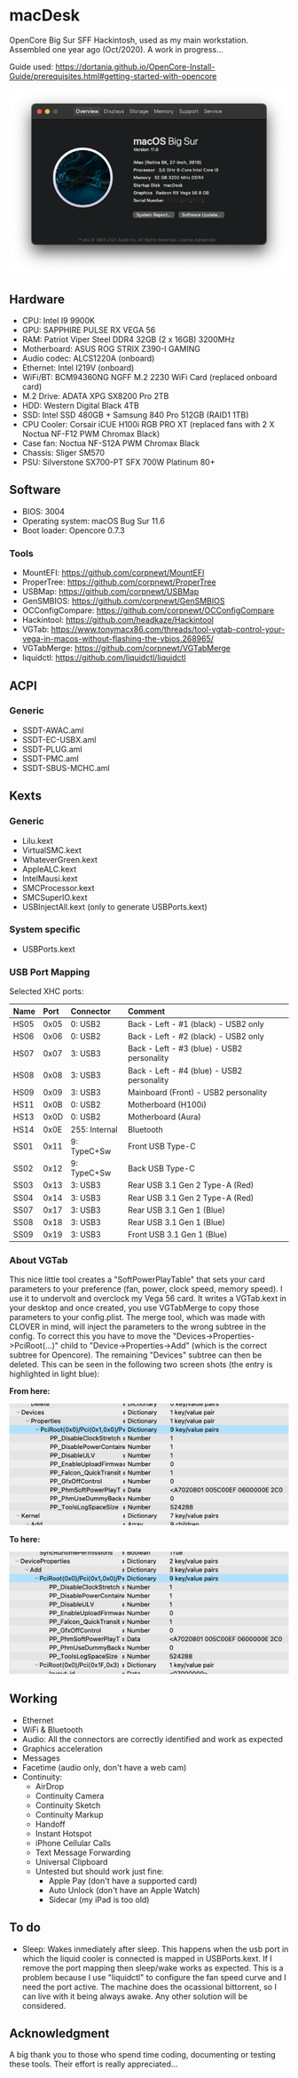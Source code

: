 # macDesk
OpenCore Big Sur SFF Hackintosh, used as my main workstation. Assembled one year ago (Oct/2020). A work in progress...

Guide used: https://dortania.github.io/OpenCore-Install-Guide/prerequisites.html#getting-started-with-opencore

![About macDesk](Pics/macDesk.png)

## Hardware

- CPU: Intel I9 9900K
- GPU: SAPPHIRE PULSE RX VEGA 56
- RAM: Patriot Viper Steel DDR4 32GB (2 x 16GB) 3200MHz
- Motherboard: ASUS ROG STRIX Z390-I GAMING
- Audio codec: ALCS1220A (onboard)
- Ethernet: Intel I219V (onboard)
- WiFi/BT: BCM94360NG NGFF M.2 2230 WiFi Card (replaced onboard card)
- M.2 Drive: ADATA XPG SX8200 Pro 2TB
- HDD: Western Digital Black 4TB
- SSD: Intel SSD 480GB + Samsung 840 Pro 512GB (RAID1 1TB)
- CPU Cooler: Corsair iCUE H100i RGB PRO XT (replaced fans with 2 X Noctua NF-F12 PWM Chromax Black)
- Case fan: Noctua NF-S12A PWM Chromax Black
- Chassis: Sliger SM570
- PSU: Silverstone SX700-PT SFX 700W Platinum 80+

## Software

- BIOS: 3004
- Operating system: macOS Bug Sur 11.6
- Boot loader: Opencore 0.7.3

### Tools

- MountEFI: https://github.com/corpnewt/MountEFI
- ProperTree: https://github.com/corpnewt/ProperTree
- USBMap: https://github.com/corpnewt/USBMap
- GenSMBIOS: https://github.com/corpnewt/GenSMBIOS
- OCConfigCompare: https://github.com/corpnewt/OCConfigCompare
- Hackintool: https://github.com/headkaze/Hackintool
- VGTab: https://www.tonymacx86.com/threads/tool-vgtab-control-your-vega-in-macos-without-flashing-the-vbios.268965/
- VGTabMerge: https://github.com/corpnewt/VGTabMerge
- liquidctl: https://github.com/liquidctl/liquidctl

## ACPI

### Generic

- SSDT-AWAC.aml
- SSDT-EC-USBX.aml
- SSDT-PLUG.aml
- SSDT-PMC.aml
- SSDT-SBUS-MCHC.aml

## Kexts

### Generic

- Lilu.kext
- VirtualSMC.kext
- WhateverGreen.kext
- AppleALC.kext
- IntelMausi.kext
- SMCProcessor.kext
- SMCSuperIO.kext
- USBInjectAll.kext (only to generate USBPorts.kext)

### System specific

- USBPorts.kext

### USB Port Mapping

Selected XHC ports:

| **Name** | **Port** | **Connector**     | **Comment** |
| :--- | :--- | :--- | :--- |
| HS05 | 0x05 | 0: USB2       | Back - Left - #1 (black) - USB2 only |
| HS06 | 0x06 | 0: USB2       | Back - Left - #2 (black) - USB2 only |
| HS07 | 0x07 | 3: USB3       | Back - Left - #3 (blue) - USB2 personality |
| HS08 | 0x08 | 3: USB3       | Back - Left - #4 (blue) - USB2 personality |
| HS09 | 0x09 | 3: USB3       | Mainboard (Front) - USB2 personality |
| HS11 | 0x0B | 0: USB2       | Motherboard (H100i) |
| HS13 | 0x0D | 0: USB2       | Motherboard (Aura) |
| HS14 | 0x0E | 255: Internal | Bluetooth |
| SS01 | 0x11 | 9: TypeC+Sw   | Front USB Type-C |
| SS02 | 0x12 | 9: TypeC+Sw   | Back USB Type-C |
| SS03 | 0x13 | 3: USB3       | Rear USB 3.1 Gen 2 Type-A (Red) |
| SS04 | 0x14 | 3: USB3       | Rear USB 3.1 Gen 2 Type-A (Red) |
| SS07 | 0x17 | 3: USB3       | Rear USB 3.1 Gen 1 (Blue) |
| SS08 | 0x18 | 3: USB3       | Rear USB 3.1 Gen 1 (Blue) |
| SS09 | 0x19 | 3: USB3       | Front USB 3.1 Gen 1 (Blue) |

### About VGTab

This nice little tool creates a "SoftPowerPlayTable" that sets your card parameters to your preference (fan, power, clock speed, memory speed). I use it to undervolt and overclock my Vega 56 card. It writes a VGTab.kext in your desktop and once created, you use VGTabMerge to copy those parameters to your config.plist. The merge tool, which was made with CLOVER in mind, will inject the parameters to the wrong subtree in the config. To correct this you have to move the "Devices->Properties->PciRoot(...)" child to "Device->Properties->Add" (which is the correct subtree for Opencore). The remaining "Devices" subtree can then be deleted. This can be seen in the following two screen shots (the entry is highlighted in light blue):

**From here:**

![Screen shot 1](Pics/image1.png)

**To here:**

![Screen shot 2](Pics/image2.png)

## Working

- Ethernet
- WiFi & Bluetooth
- Audio: All the connectors are correctly identified and work as expected
- Graphics acceleration
- Messages
- Facetime (audio only, don't have a web cam)
- Continuity: 
	- AirDrop
	- Continuity Camera
	- Continuity Sketch
	- Continuity Markup
	- Handoff
	- Instant Hotspot
	- iPhone Cellular Calls
	- Text Message Forwarding
	- Universal Clipboard
	- Untested but should work just fine:
		- Apple Pay (don't have a supported card)
		- Auto Unlock (don't have an Apple Watch)
		- Sidecar (my iPad is too old)

## To do

- Sleep: Wakes inmediately after sleep. This happens when the usb port in which the liquid cooler is connected is mapped in USBPorts.kext. If I remove the port mapping then sleep/wake works as expected. This is a problem because I use "liquidctl" to configure the fan speed curve and I need the port active. The machine does the ocassional bittorrent, so I can live with it being always awake. Any other solution will be considered.

## Acknowledgment

A big thank you to those who spend time coding, documenting or testing these tools. Their effort is really appreciated...


